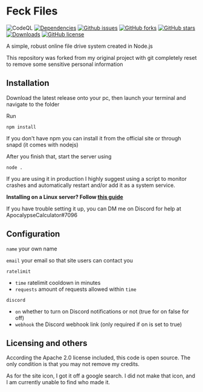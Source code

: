 # Feck Files

![CodeQL](https://github.com/ApocalypseCalculator/Feck/workflows/CodeQL/badge.svg)
[![Dependencies](https://david-dm.org/ApocalypseCalculator/Feck.svg)](https://david-dm.org/ApocalypseCalculator/Feck)
[![Github issues](https://img.shields.io/github/issues/ApocalypseCalculator/Feck.svg)](https://github.com/ApocalypseCalculator/Feck/issues)
[![GitHub forks](https://img.shields.io/github/forks/ApocalypseCalculator/Feck.svg)](https://github.com/ApocalypseCalculator/Feck/network)
[![GitHub stars](https://img.shields.io/github/stars/ApocalypseCalculator/Feck.svg)](https://github.com/ApocalypseCalculator/Feck/stargazers)
[![Downloads](https://img.shields.io/github/downloads/ApocalypseCalculator/Feck/total.svg)](https://github.com/ApocalypseCalculator/Feck/releases)
[![GitHub license](https://img.shields.io/github/license/ApocalypseCalculator/Feck.svg)](https://github.com/ApocalypseCalculator/Feck)

A simple, robust online file drive system created in Node.js 

This repository was forked from my original project with git completely reset to remove some sensitive personal information


## Installation

Download the latest release onto your pc, then launch your terminal and navigate to the folder

Run 
```
npm install
```

If you don't have npm you can install it from the official site or through snapd (it comes with nodejs)

After you finish that, start the server using 

```
node .
```

If you are using it in production I highly suggest using a script to monitor crashes and automatically restart and/or add it as a system service. 

**Installing on a Linux server? Follow [this guide](https://github.com/ApocalypseCalculator/Feck/blob/master/installation.md)**

If you have trouble setting it up, you can DM me on Discord for help at ApocalypseCalculator#7096

## Configuration

`name` your own name

`email` your email so that site users can contact you

`ratelimit`
- `time` ratelimit cooldown in minutes
- `requests` amount of requests allowed within `time`

`discord`
- `on` whether to turn on Discord notifications or not (true for on false for off)
- `webhook` the Discord webhook link (only required if on is set to true)


## Licensing and others

According the Apache 2.0 license included, this code is open source. The only condition is that you may not remove my credits. 

As for the site icon, I got it off a google search. I did not make that icon, and I am currently unable to find who made it.
